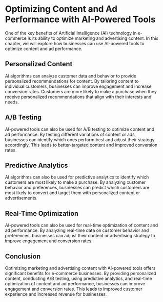 Optimizing Content and Ad Performance with AI-Powered Tools
====================================================================================================================

One of the key benefits of Artificial Intelligence (AI) technology in e-commerce is its ability to optimize marketing and advertising content. In this chapter, we will explore how businesses can use AI-powered tools to optimize content and ad performance.

Personalized Content
--------------------

AI algorithms can analyze customer data and behavior to provide personalized recommendations for content. By tailoring content to individual customers, businesses can improve engagement and increase conversion rates. Customers are more likely to make a purchase when they receive personalized recommendations that align with their interests and needs.

A/B Testing
-----------

AI-powered tools can also be used for A/B testing to optimize content and ad performance. By testing different variations of content or ads, businesses can identify which ones perform best and adjust their strategy accordingly. This leads to better-targeted content and improved conversion rates.

Predictive Analytics
--------------------

AI algorithms can also be used for predictive analytics to identify which customers are most likely to make a purchase. By analyzing customer behavior and preferences, businesses can predict which customers are most likely to convert and target them with personalized content or advertisements.

Real-Time Optimization
----------------------

AI-powered tools can also be used for real-time optimization of content and ad performance. By analyzing real-time data on customer behavior and preferences, businesses can adjust their content or advertising strategy to improve engagement and conversion rates.

Conclusion
----------

Optimizing marketing and advertising content with AI-powered tools offers significant benefits for e-commerce businesses. By providing personalized content, conducting A/B testing, using predictive analytics, and real-time optimization of content and ad performance, businesses can improve engagement and conversion rates. This leads to improved customer experience and increased revenue for businesses.


